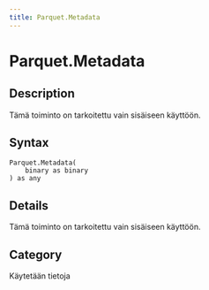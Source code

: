 ```yaml
---
title: Parquet.Metadata
---
```


# Parquet.Metadata


## Description

Tämä toiminto on tarkoitettu vain sisäiseen käyttöön.


## Syntax

```powerquery
Parquet.Metadata(
    binary as binary
) as any
```


## Details

Tämä toiminto on tarkoitettu vain sisäiseen käyttöön.



## Category
Käytetään tietoja
